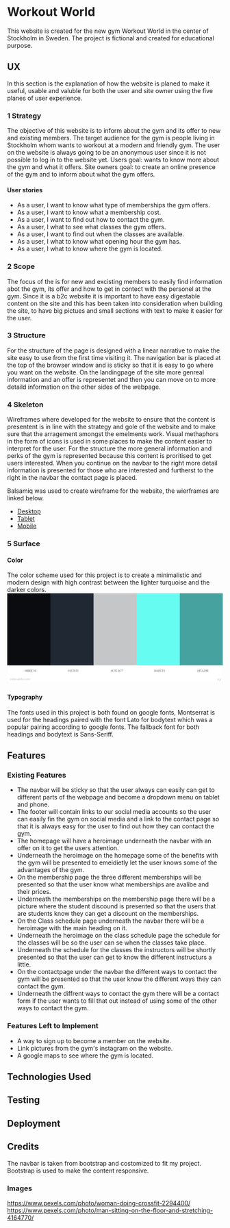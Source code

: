 # Workout World
This website is created for the new gym Workout World in the center of Stockholm in Sweden. The project is fictional and created for educational purpose.

## UX 
In this section is the explanation of how the website is planed to make it useful, usable and valuble for both the user and site owner using the five planes of user experience. 
### 1 Strategy
The objective of this website is to inform about the gym and its offer to new and existing members. 
The target audience for the gym is people living in Stockholm whom wants to workout at a modern and friendly gym. 
The user on the website is always going to be an anonymous user since it is not possible to log in to the website yet. 
Users goal: wants to know more about the gym and what it offers.
Site owners goal: to create an online presence of the gym and to inform about what the gym offers. 

#### User stories 
* As a user, I want to know what type of memberships the gym offers. 
* As a user, I want to know what a membership cost.
* As a user, I want to find out how to contact the gym. 
* As a user, I what to see what classes the gym offers. 
* As a user, I want to find out when the classes are available. 
* As a user, I what to know what opening hour the gym has. 
* As a user, I what to know where the gym is located. 

### 2 Scope 
The focus of the is for new and excisting members to easily find information abot the gym, its offer and how to get in contect with the personel at the gym. 
Since it is a b2c website it is important to have easy digestable content on the site and this has been taken into consideration when building the site, 
to have big pictues and small sections with text to make it easier for the user. 
### 3 Structure 
For the structure of the page is designed with a linear narrative to make the site easy to use from the first time visiting it.
The navigation bar is placed at the top of the browser window and is sticky so that it is easy to go where you want on the website.
On the landingpage of the site more genreal information and an offer is representet and then you can move on to more detaild information on the other sides of the webpage. 
### 4 Skeleton
Wireframes where developed for the website to ensure that the content is presentent is in line with the strategy and gole of the website and to make sure that the arragement amongst the emelments work. 
Visual methaphors in the form of icons is used in some places to make the content easier to interpret for the user. 
For the structure the more general information and perks of the gym is represented because this content is proritised to get users interested. When you continue on the navbar 
to the right more detail information is presented for those who are interested and furtherst to the right in the navbar the contact page is placed. 

Balsamiq was used to create wireframe for the website, the wierframes are linked below. 
* [Desktop](/assets/wireframes/desktop-wireframes.pdf) 
* [Tablet](/assets/wireframes/tablet-wireframes.pdf) 
* [Mobile](/assets/wireframes/phone-wireframes.pdf) 

### 5 Surface

#### Color

The color scheme used for this project is to create a minimalistic and modern design with high contrast between the lighter turquoise and the darker colors. 
![Color scheme](/assets/images/color-scheme.jpeg)

#### Typography 
The fonts used in this project is both found on google fonts, Montserrat is used for the headings paired with the font Lato for bodytext which was a popular pairing according to google fonts.
The fallback font for both headings and bodytext is Sans-Seriff. 

## Features 

### Existing Features
* The navbar will be sticky so that the user always can easily can get to different parts of the webpage 
and become a dropdown menu on tablet and phone.
* The footer will contain links to our social media accounts so the user can easily fin the gym on social media 
and a link to the contact page so that it is always easy for the user to find out how they can contact the gym. 
* The homepage will have a heroimage underneath the navbar with an offer on it to get the users attention. 
* Underneath the heroimage on the homepage some of the benefits with the gym will be presented 
to emeidietly let the user knows some of the advantages of the gym. 
* On the membership page the three different memberships will be presented so that the user know what memberships are avalibe and their prices. 
* Underneath the memberships on the membership page there will be a picture where the student discound is presented 
so that the users that are students know they can get a discount on the memberships. 
* On the Class schedule page underneath the navbar there will be a heroimage with the main heading on it. 
* Underneath the heroimage on the class schedule page the schedule for the classes will be so the user can se when the classes take place. 
* Underneath the schedule for the classes the instructors will be shortly presented so that the user can get to know the different instructurs a little. 
* On the contactpage under the navbar the different ways to contact the gym will be presented so that the user know the different ways they can contact the gym. 
* Underneath the diffrent ways to contact the gym there will be a contact form if the user wants to fill that out instead of using some of the other ways to contact the gym. 

### Features Left to Implement
* A way to sign up to become a member on the website.
* Link pictures from the gym's instagram on the website. 
* A google maps to see where the gym is located. 

## Technologies Used

## Testing

## Deployment

## Credits 

The navbar is taken from bootstrap and costomized to fit my project. 
Bootstrap is used to make the content responsive. 

### Images 
https://www.pexels.com/photo/woman-doing-crossfit-2294400/
https://www.pexels.com/photo/man-sitting-on-the-floor-and-stretching-4164770/